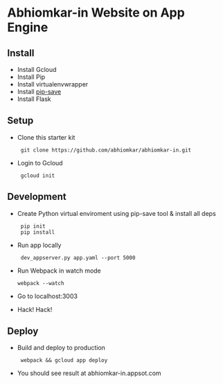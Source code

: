 Abhiomkar-in Website on App Engine
==================================

Install
-------

 - Install Gcloud
 - Install Pip
 - Install virtualenvwrapper
 - Install [pip-save](https://github.com/abhiomkar/pip-save)
 - Install Flask

Setup
-----

 - Clone this starter kit 

        git clone https://github.com/abhiomkar/abhiomkar-in.git

 - Login to Gcloud

        gcloud init

Development
-----------

 - Create Python virtual enviroment using pip-save tool & install all deps

        pip init
        pip install
 
 - Run app locally

        dev_appserver.py app.yaml --port 5000

 - Run Webpack in watch mode
       
       webpack --watch

 - Go to localhost:3003

 - Hack! Hack!
  
Deploy
------

 - Build and deploy to production

        webpack && gcloud app deploy

 - You should see result at abhiomkar-in.appsot.com
